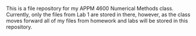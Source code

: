 This is a file repository for my APPM 4600 Numerical Methods class. Currently, only the files from Lab 1 are stored in there, however, as the class moves forward all of my files from homework and labs will be stored in this repository.
